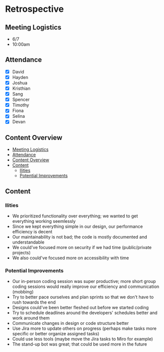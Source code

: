 # Retrospective

## Meeting Logistics
- 6/7
- 10:00am

## Attendance
- [x] David
- [x] Hayden
- [x] Joshua
- [x] Kristhian
- [x] Sang
- [x] Spencer
- [x] Timothy
- [x] Fiona
- [x] Selina
- [x] Devan

## Content Overview
- [Meeting Logistics](#meeting-logistics)
- [Attendance](#attendance)
- [Content Overview](#content-overview)
- [Content](#content)
  - [Ilities](#ilities)
  - [Potential Improvements](#potential-improvements)

## Content

### Ilities
- We prioritized functionality over everything; we wanted to get everything working seemlessly
- Since we kept everything simple in our design, our performance efficiency is decent
- Our maintainability is not bad; the code is mostly documented and understandable
- We could've focused more on security if we had time (public/private projects)
- We also could've focused more on accessibility with time

### Potential Improvements
- Our in-person coding session was super productive; more short group coding sessions would really improve our efficiency and communication (mobbing)
- Try to better pace ourselves and plan sprints so that we don't have to rush towards the end
- Designs could've been better fleshed out before we started coding
- Try to schedule deadlines around the developers' schedules better and work around them
- Communicate changes in design or code structure better
- Use Jira more to update others on progress (perhaps make tasks more specific or better organize assigned tasks)
- Could use less tools (maybe move the Jira tasks to Miro for example)
- The stand-up bot was great; that could be used more in the future

